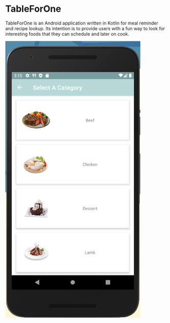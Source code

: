 # TableForOne
TableForOne is an Android application written in Kotlin for meal reminder and recipe lookup. 
Its intention is to provide users with a fun way to look for interesting foods that they can schedule and later on cook.

![alt text](https://github.com/alfredbwong/TableForOne/blob/d2324d2e78d0d13c5adc2cae1b869722aa937ea3/app/src/main/res/drawable/tf1_category.PNG)
